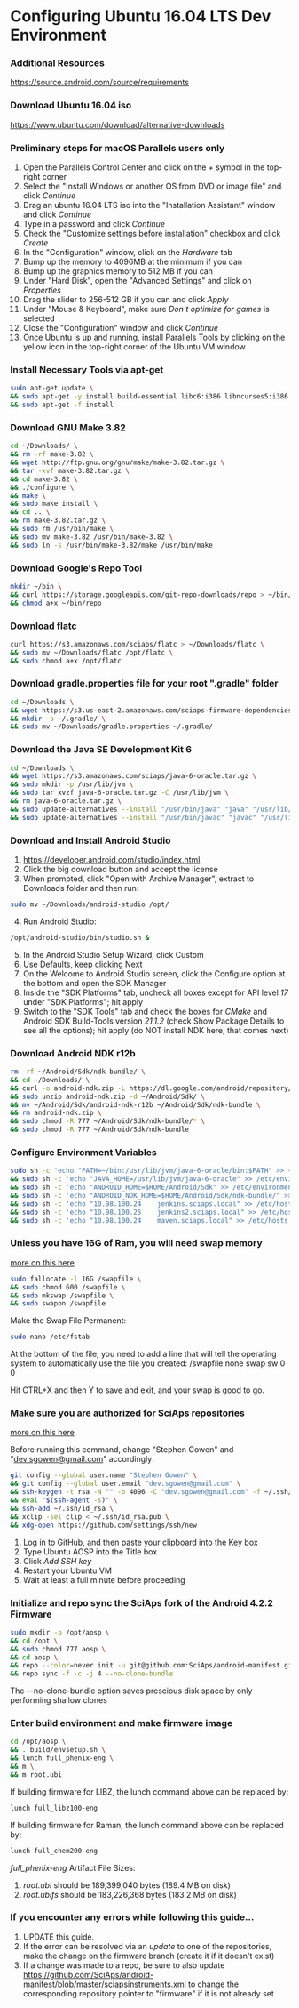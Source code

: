 # Configuring Ubuntu 16.04 LTS Dev Environment

### Additional Resources
https://source.android.com/source/requirements

### Download Ubuntu 16.04 iso
https://www.ubuntu.com/download/alternative-downloads

### Preliminary steps for macOS Parallels users only
1. Open the Parallels Control Center and click on the *+* symbol in the top-right corner
2. Select the "Install Windows or another OS from DVD or image file" and click *Continue*
3. Drag an ubuntu 16.04 LTS iso into the "Installation Assistant" window and click *Continue*
4. Type in a password and click *Continue*
5. Check the "Customize settings before installation" checkbox and click *Create*
6. In the "Configuration" window, click on the *Hardware* tab
7. Bump up the memory to 4096MB at the minimum if you can
8. Bump up the graphics memory to 512 MB if you can
9. Under "Hard Disk", open the "Advanced Settings" and click on *Properties*
10. Drag the slider to 256-512 GB if you can and click *Apply*
11. Under "Mouse & Keyboard", make sure *Don't optimize for games* is selected
12. Close the "Configuration" window and click *Continue*
13. Once Ubuntu is up and running, install Parallels Tools by clicking on the yellow icon in the top-right corner of the Ubuntu VM window

### Install Necessary Tools via apt-get
```bash
sudo apt-get update \
&& sudo apt-get -y install build-essential libc6:i386 libncurses5:i386 libstdc++6:i386 lib32z1 libbz2-1.0:i386 git-core gnupg flex bison gperf zip curl zlib1g-dev gcc-multilib g++-multilib libc6-dev-i386 lib32ncurses5-dev x11proto-core-dev libx11-dev lib32z-dev ccache libgl1-mesa-dev libxml2-utils xsltproc unzip libswitch-perl default-jre u-boot-tools mtd-utils lzop xorg-dev libopenal-dev libglew-dev libalut-dev xclip python ruby-dev openvpn \
&& sudo apt-get -f install
```

### Download GNU Make 3.82
```bash
cd ~/Downloads/ \
&& rm -rf make-3.82 \
&& wget http://ftp.gnu.org/gnu/make/make-3.82.tar.gz \
&& tar -xvf make-3.82.tar.gz \
&& cd make-3.82 \
&& ./configure \
&& make \
&& sudo make install \
&& cd .. \
&& rm make-3.82.tar.gz \
&& sudo rm /usr/bin/make \
&& sudo mv make-3.82 /usr/bin/make-3.82 \
&& sudo ln -s /usr/bin/make-3.82/make /usr/bin/make
```

### Download Google's Repo Tool
```bash
mkdir ~/bin \
&& curl https://storage.googleapis.com/git-repo-downloads/repo > ~/bin/repo \
&& chmod a+x ~/bin/repo
```

### Download flatc
```bash
curl https://s3.amazonaws.com/sciaps/flatc > ~/Downloads/flatc \
&& sudo mv ~/Downloads/flatc /opt/flatc \
&& sudo chmod a+x /opt/flatc
```

### Download gradle.properties file for your root ".gradle" folder
```bash
cd ~/Downloads \
&& wget https://s3.us-east-2.amazonaws.com/sciaps-firmware-dependencies/gradle.properties \
&& mkdir -p ~/.gradle/ \
&& sudo mv ~/Downloads/gradle.properties ~/.gradle/
```

### Download the Java SE Development Kit 6
```bash
cd ~/Downloads \
&& wget https://s3.amazonaws.com/sciaps/java-6-oracle.tar.gz \
&& sudo mkdir -p /usr/lib/jvm \
&& sudo tar xvzf java-6-oracle.tar.gz -C /usr/lib/jvm \
&& rm java-6-oracle.tar.gz \
&& sudo update-alternatives --install "/usr/bin/java" "java" "/usr/lib/jvm/java-6-oracle/bin/java" 1337 \
&& sudo update-alternatives --install "/usr/bin/javac" "javac" "/usr/lib/jvm/java-6-oracle/bin/javac" 1337
```

### Download and Install Android Studio
1. https://developer.android.com/studio/index.html
2. Click the big download button and accept the license
3. When prompted, click "Open with Archive Manager", extract to Downloads folder and then run:
```bash
sudo mv ~/Downloads/android-studio /opt/
```
4. Run Android Studio:
```bash
/opt/android-studio/bin/studio.sh &
```
5. In the Android Studio Setup Wizard, click Custom
6. Use Defaults, keep clicking Next
7. On the Welcome to Android Studio screen, click the Configure option at the bottom and open the SDK Manager
8. Inside the "SDK Platforms" tab, uncheck all boxes except for API level *17* under "SDK Platforms"; hit apply
9. Switch to the "SDK Tools" tab and check the boxes for *CMake* and Android SDK Build-Tools version *21.1.2* (check Show Package Details to see all the options); hit apply (do NOT install NDK here, that comes next)

### Download Android NDK r12b
```bash
rm -rf ~/Android/Sdk/ndk-bundle/ \
&& cd ~/Downloads/ \
&& curl -o android-ndk.zip -L https://dl.google.com/android/repository/android-ndk-r12b-linux-x86_64.zip \
&& sudo unzip android-ndk.zip -d ~/Android/Sdk/ \
&& mv ~/Android/Sdk/android-ndk-r12b ~/Android/Sdk/ndk-bundle \
&& rm android-ndk.zip \
&& sudo chmod -R 777 ~/Android/Sdk/ndk-bundle/* \
&& sudo chmod -R 777 ~/Android/Sdk/ndk-bundle
```

### Configure Environment Variables
```bash
sudo sh -c 'echo "PATH=~/bin:/usr/lib/jvm/java-6-oracle/bin:$PATH" >> ~/.profile' \
&& sudo sh -c 'echo "JAVA_HOME=/usr/lib/jvm/java-6-oracle" >> /etc/environment' \
&& sudo sh -c 'echo "ANDROID_HOME=$HOME/Android/Sdk" >> /etc/environment' \
&& sudo sh -c 'echo "ANDROID_NDK_HOME=$HOME/Android/Sdk/ndk-bundle/" >> /etc/environment' \
&& sudo sh -c 'echo "10.98.100.24    jenkins.sciaps.local" >> /etc/hosts' \
&& sudo sh -c 'echo "10.98.100.25    jenkins2.sciaps.local" >> /etc/hosts' \
&& sudo sh -c 'echo "10.98.100.24    maven.sciaps.local" >> /etc/hosts'
```

### Unless you have 16G of Ram, you will need swap memory
[more on this here](https://www.digitalocean.com/community/tutorials/how-to-add-swap-on-ubuntu-14-04)
```bash
sudo fallocate -l 16G /swapfile \
&& sudo chmod 600 /swapfile \
&& sudo mkswap /swapfile \
&& sudo swapon /swapfile
```

Make the Swap File Permanent:
```bash
sudo nano /etc/fstab
```

At the bottom of the file, you need to add a line that will tell the operating system to automatically use the file you created:
/swapfile   none    swap    sw    0   0

Hit CTRL+X and then Y to save and exit, and your swap is good to go.

### Make sure you are authorized for SciAps repositories
[more on this here](https://help.github.com/articles/generating-a-new-ssh-key-and-adding-it-to-the-ssh-agent/#platform-linux)

Before running this command, change "Stephen Gowen" and "dev.sgowen@gmail.com" accordingly:
```bash
git config --global user.name "Stephen Gowen" \
&& git config --global user.email "dev.sgowen@gmail.com" \
&& ssh-keygen -t rsa -N "" -b 4096 -C "dev.sgowen@gmail.com" -f ~/.ssh/id_rsa \
&& eval "$(ssh-agent -s)" \
&& ssh-add ~/.ssh/id_rsa \
&& xclip -sel clip < ~/.ssh/id_rsa.pub \
&& xdg-open https://github.com/settings/ssh/new
```

1. Log in to GitHub, and then paste your clipboard into the Key box
2. Type Ubuntu AOSP into the Title box
3. Click *Add SSH key*
4. Restart your Ubuntu VM
5. Wait at least a full minute before proceeding

### Initialize and repo sync the SciAps fork of the Android 4.2.2 Firmware
```bash
sudo mkdir -p /opt/aosp \
&& cd /opt \
&& sudo chmod 777 aosp \
&& cd aosp \
&& repo --color=never init -u git@github.com:SciAps/android-manifest.git \
&& repo sync -f -c -j 4 --no-clone-bundle
```

The --no-clone-bundle option saves prescious disk space by only performing shallow clones

### Enter build environment and make firmware image
```bash
cd /opt/aosp \
&& . build/envsetup.sh \
&& lunch full_phenix-eng \
&& m \
&& m root.ubi
```
If building firmware for LIBZ, the lunch command above can be replaced by:
```bash
lunch full_libz100-eng
```
If building firmware for Raman, the lunch command above can be replaced by:
```bash
lunch full_chem200-eng
```

*full_phenix-eng* Artifact File Sizes:
1. *root.ubi* should be 189,399,040 bytes (189.4 MB on disk)
2. *root.ubifs* should be 183,226,368 bytes (183.2 MB on disk)

### If you encounter any errors while following this guide...

1. UPDATE this guide.
2. If the error can be resolved via an *update* to one of the repositories, make the change on the firmware branch (create it if it doesn't exist) 
3. If a change was made to a repo, be sure to also update https://github.com/SciAps/android-manifest/blob/master/sciapsinstruments.xml to change the corresponding repository pointer to "firmware" if it is not already set
